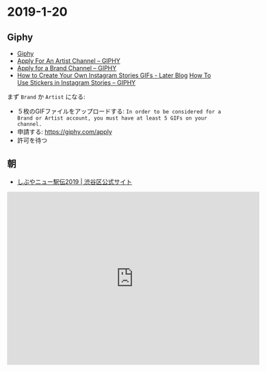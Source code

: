 # 2019-1-20

## Giphy

- [Giphy](https://giphy.com/)
- [Apply For An Artist Channel – GIPHY](https://support.giphy.com/hc/en-us/articles/360020026512-Apply-For-An-Artist-Channel)
- [Apply for a Brand Channel – GIPHY](https://support.giphy.com/hc/en-us/articles/360019977992-Apply-for-a-Brand-Channel)
- [How to Create Your Own Instagram Stories GIFs - Later Blog](https://later.com/blog/create-instagram-stories-gifs/)
[How To Use Stickers in Instagram Stories – GIPHY](https://support.giphy.com/hc/en-us/articles/360020330271-How-To-Use-Stickers-in-Instagram-Stories-)

まず `Brand` か `Artist` になる:

- ５枚のGIFファイルをアップロードする: `In order to be considered for a Brand or Artist account, you must have at least 5 GIFs on your channel.`
- 申請する: https://giphy.com/apply 
- 許可を待つ

## 朝

- [しぶやニュー駅伝2019 | 渋谷区公式サイト](https://www.city.shibuya.tokyo.jp/kodomo/gakushu/bunka/18ekiden_00001.html)

<iframe height='405' width='590' frameborder='0' allowtransparency='true' scrolling='no' src='https://www.strava.com/activities/2090301488/embed/e95e7d3a761d3d658c924216159c59e62a5d21d2'></iframe>

